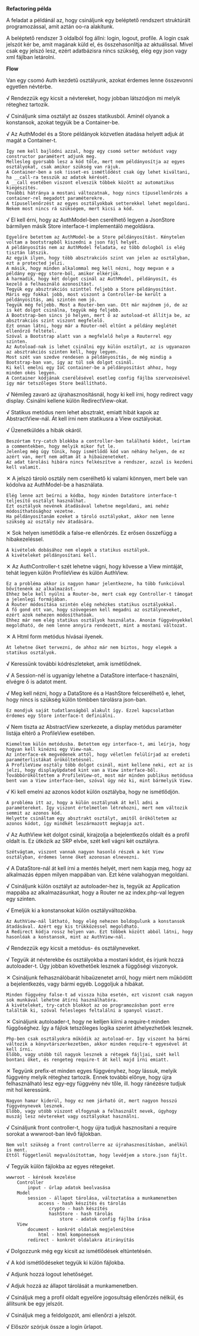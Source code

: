 **Refactoring példa**

A feladat a példánál az, hogy csináljunk egy beléptető rendszert struktúrált programozással, amit aztán oo-ra alakítunk.

A beléptető rendszer 3 oldalból fog állni: login, logout, profile.
A login csak jelszót kér be, amit magának küld el, és összehasonlítja az aktuálissal. Mivel csak egy jelszó lesz, ezért adatbázisra nincs szükség, elég egy json vagy xml fájlban letárolni.

**Flow**

Van egy csomó Auth kezdetű osztályunk, azokat érdemes lenne összevonni egyetlen névtérbe.

&#8730; Rendezzük egy kicsit a névtereket, hogy jobban látszódjon mi melyik réteghez tartozik.

&#8730; Csináljunk sima osztályt az összes statikusból. Aminél olyanok a konstansok, azokat tegyük be a Container-be.

&#8730; Az AuthModel és a Store példányok közvetlen átadása helyett adjuk át magát a Container-t.

    Így nem kell bajlódni azzal, hogy egy csomó setter metódust vagy constructor paramétert adjunk meg.
    Mellesleg gyorsabb lesz a kód tőle, mert nem példányosítja az egyes osztályokat, csak amikor szükség van rájuk.
    A Container-ben a sok !isset-es ismétlődést csak úgy lehet kiváltani, ha __call-ra tesszük az adatok kérését.
    A __call esetében viszont elveszik többek között az automatikus kiegészítés.
    További hátránya a mostani változatnak, hogy nincs típusellenőrzés a container-rel megadott paraméterekre.
    A típusellenőrzést az egyes osztályokbak setterekkel lehet megoldani. Nekem most nincs rá szükségem, mert kicsi a kód.

&#8730; El kell érni, hogy az AuthModel-ben cserélhető legyen a JsonStore bármilyen másik Store interface-t implementáló megoldásra.

    Egyelőre betettem az AuthModel-be a Store példányosítást. Kénytelen voltam a bootstrapből kiszedni a json fájl helyét.
    A példányosítás nem az AuthModel feladata, ez több dologból is elég tisztán látszik.
    Az egyik ilyen, hogy több absztrakciós szint van jelen az osztályban, ezt a protected jelzi.
    A másik, hogy minden alkalommal meg kell nézni, hogy megvan e a példány egy-egy store-ból, amikor elkérjük.
    A harmadik, hogy két dolgot csinál az AuthModel, példányosít, és kezelő a felhasználó azonosítást.
    Tegyük egy absztrakciós szinttel feljebb a Store példányosítást.
    Máris egy fokkal jobb, most viszont a Controller-be került a példányosítás, ami szintén nem jó.
    Tegyük még feljebb. Most a Router-ben van. Ott már majdnem jó, de az is két dolgot csinálna, tegyük még feljebb.
    A Bootstrap-ben sincs jó helyen, mert ő az autoload-ot állítja be, az absztrakciós szint viszont megfelelő.
    Ezt onnan látni, hogy már a Router-nél eltűnt a példány meglétét ellenőrző feltétel.
    Szóval a Bootstrap alatt van a megfelelő helye a Routerrel egy szinten.
    Az Autoload-nak is lehet csinálni egy külön osztályt, az is ugyanazon az absztrakciós szinten kell, hogy legyen.
    Most szét van szedve rendesen a példányosítás, de még mindig a Bootstrap-ban van, így az túl sok dolgot csinál.
    Ki kell emelni egy IoC container-be a példányosítást ahhoz, hogy minden okés legyen.
    A Container kódjának cserélésével esetleg config fájlba szervezésével így már tetszőleges Store beállítható.

&#8730; Némileg zavaró az újrahasznosításnál, hogy ki kell írni, hogy redirect vagy display. Csinálni kellene külön RedirectView-okat.

&#8730; Statikus metódus nem lehet absztrakt, emiatt hibát kapok az AbstractView-nál. Át kell írni nem statikusra a View osztályokat.

&#8730; Üzenetküldés a hibák okáról.

    Beszórtam try-catch blokkba a controller-ben található kódot, leírtam a commentekben, hogy melyik mikor fut le.
    Jelenleg még úgy tűnik, hogy ismétlődő kód van néhány helyen, de ez azért van, mert nem adtam át a hibaüzeneteket.
    Az adat tárolási hibára nincs felkészítve a rendszer, azzal is kezdeni kell valamit.

&#10005; A jelszó tároló osztály nem cserélhető ki valami könnyen, mert bele van kódolva az AuthModel-be a használata.

    Elég lenne azt beírni a kódba, hogy minden DataStore interface-t teljesítő osztályt használhat.
    Ezt osztályok nevének átadásával lehetne megoldani, ami nehéz módosíthatósághoz vezetne.
    Ha példányosítanám ezeket a tároló osztályokat, akkor nem lenne szükség az osztály név átadására.

&#10005; Sok helyen ismétlődik a false-re ellenőrzés. Ez erősen összefügg a hibakezeléssel.

    A kivételek dobásához nem elegek a statikus osztályok.
    A kivételeket példányosítani kell.

&#10005; Az AuthController-t szét lehetne vágni, hogy kövesse a View mintáját, tehát legyen külön ProfileView és külön AuthView.

    Ez a probléma akkor is nagyon hamar jelentkezne, ha több funkcióval bővítenénk az alkalmazást.
    Ehhez bele kell nyúlni a Router-be, mert csak egy Controller-t támogat a jelenlegi formájában.
    A Router módosítása szintén elég nehézkes statikus osztályokkal.
    A fő gond ott van, hogy szövegesen kell megadni az osztályneveket, ezért azok nehezen módosíthatóak.
    Ehhez már nem elég statikus osztályok használata. Anonim függvényekkel megoldható, de nem lenne annyira rendezett, mint a mostani változat.

&#10005; A Html form metódus hívásai ilyenek.

    Át lehetne őket tervezni, de ahhoz már nem biztos, hogy elegek a statikus osztályok.

&#8730; Keressünk további kódrészleteket, amik ismétlődnek.

&#8730; A Session-nél is ugyanígy lehetne a DataStore interface-t használni, elvégre ő is adatot ment.

&#8730; Meg kell nézni, hogy a DataStore és a HashStore felcserélhető e, lehet, hogy nincs is szükség külön tömbben tárolásra json-ban.

    Ez mondjuk saját tudatlanságból alakult így. Ezzel kapcsolatban érdemes egy Store interface-t definiálni.

&#8730; Nem tiszta az AbstractView szerkezete, a display metódus paraméter listája eltérő a ProfileView esetében.

    Kiemeltem külön metódusba. Betettem egy interface-t, ami leírja, hogy hogyan kell kinézni egy View-nak.
    Az interface-ek megvédenek attól, hogy véletlen felülírjad az eredeti paraméterlistákat örököltetésnél.
    A ProfileView osztály több dolgot csinál, mint kellene neki, ezt az is jelzi, hogy displayUpdated kint van a View interface-ből.
    Továbbörököltettem a ProfileView-ot, most már minden publikus metódusa bent van a View interface-ben, szóval úgy néz ki, mint bármelyik View.

&#8730; Ki kell emelni az azonos kódot külön osztályba, hogy ne ismétlődjön.

    A probléma itt az, hogy a külön osztálynak át kell adni a paramétereket. Így viszont értelmetlen létrehozni, mert nem változik semmit az azonos kód.
    Helyette csináltam egy absztrakt osztályt, amitől örököltetem az azonos kódot, így mindkét leszármazott megkapja azt.

&#8730; Az AuthView két dolgot csinál, kirajzolja a bejelentkezős oldalt és a profil oldalt is. Ez ütközik az SRP elvbe, szét kell vágni két osztályra.

    Szétvágtam, viszont vannak nagyon hasonló részek a két View osztályban, érdemes lenne őket azonosan elnevezni.

&#8730; A DataStore-nál át kell írni a mentés helyét, mert nem kapja meg, hogy az alkalmazás éppen milyen mappában van. Ezt kéne valahogyan megoldani.

&#8730; Csináljunk külön osztályt az autoloader-hez is, tegyük az Application mappába az alkalmazásunkat, hogy a Router ne az index.php-val legyen egy szinten.

&#8730; Emeljük ki a konstansokat külön osztályváltozókba.

    Az AuthView-nál látható, hogy elég nehezen boldogulunk a konstansok átadásával. Azért egy kis trükközéssel megoldható.
    A Redirect kódja rossz helyen van. Ezt többek között abból látni, hogy hasonlóak a konstansok, mint az AuthView-nál.

&#8730; Rendezzük egy kicsit a metódus- és osztályneveket.

&#8730; Tegyük át névterekbe és osztályokba a mostani kódot, és írjunk hozzá autoloader-t. Úgy jobban követhetőek lesznek a függőségi viszonyok.

&#10005; Csináljunk felhasználóbarát hibaüzenetet arról, hogy miért nem működött a bejelentkezés, vagy bármi egyéb. Loggoljuk a hibákat.

    Minden függvény false-t ad vissza hiba esetén, ezt viszont csak nagyon sok munkával lehetne átírni használhatóra.
    A kivételeket, try-catch blokkot az oo programozásban pont erre találták ki, szóval felesleges feltalálni a spanyol viaszt.

&#10005; Csináljunk autoloader-t, hogy ne kelljen kiírni a require-t minden függőséghez. Így a fájlok tetszőleges logika szerint áthelyezhetőek lesznek.

    Php-ben csak osztályokra működik az autoload-er. Így viszont ha bármi változik a könyvtárszerkezetben, akkor minden require-t egyesével át kell írni.
    Előbb, vagy utóbb túl nagyok lesznek a rétegek fájljai, szét kell bontani őket, és rengeteg require-t át kell majd írni emiatt.

&#10005; Tegyünk prefix-et minden egyes függvényhez, hogy lássuk, melyik függvény melyik réteghez tartozik. Ennek további előnye, hogy újra felhasználható lesz egy-egy függvény név tőle, ill. hogy ránézésre tudjuk mit hol keressünk.

    Nagyon hamar kiderül, hogy ez nem járható út, mert nagyon hosszú függvénynevek lesznek.
    Előbb, vagy utóbb viszont elfogynak a felhasznált nevek, úgyhogy muszáj lesz névtereket vagy osztályokat használni.

&#8730; Csináljunk front controller-t, hogy újra tudjuk hasznosítani a require sorokat a wwwroot-ban lévő fájlokban.

    Nem volt szükség a front controllerre az újrahasznosításban, anélkül is ment.
    Ettől függetlenül megvalósítottam, hogy levédjem a store.json fájlt.

&#8730; Tegyük külön fájlokba az egyes rétegeket.

    wwwroot - kérések kezelése
        Controller
            input - űrlap adatok beolvasása
        Model
            session - állapot tárolása, változtatása a munkamenetben
                access - hash készítés és tárolás
                    crypto - hash készítés
                    hashStore - hash tárolás
                        store - adatok config fájlba írása
        View
            document - konkrét oldalak megjelenítése
                html - html komponensek
            redirect - konkrét oldalakra átirányítás

&#8730; Dolgozzunk még egy kicsit az ismétlődések eltüntetésén.

&#8730; A kód ismétlődéseket tegyük ki külön fájlokba.

&#8730; Adjunk hozzá logout lehetőséget.

&#8730; Adjuk hozzá az állapot tárolását a munkamenetben.

&#8730; Csináljuk meg a profil oldalt egyelőre jogosultság ellenőrzés nélkül, és 
állítsunk be egy jelszót.

&#8730; Csináljuk meg a feldolgozót, ami ellenőrzi a jelszót.

&#8730; Először szórjuk össze a login űrlapot.